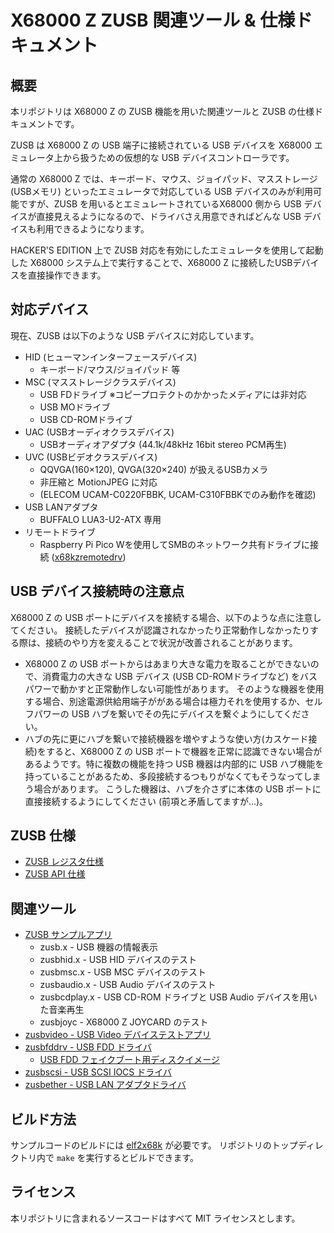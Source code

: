 # X68000 Z ZUSB 関連ツール & 仕様ドキュメント

## 概要

本リポジトリは X68000 Z の ZUSB 機能を用いた関連ツールと ZUSB の仕様ドキュメントです。

ZUSB は X68000 Z の USB 端子に接続されている USB デバイスを X68000 エミュレータ上から扱うための仮想的な USB デバイスコントローラです。

通常の X68000 Z では、キーボード、マウス、ジョイパッド、マスストレージ(USBメモリ) といったエミュレータで対応している USB デバイスのみが利用可能ですが、ZUSB を用いるとエミュレートされているX68000 側から USB デバイスが直接見えるようになるので、ドライバさえ用意できればどんな USB デバイスも利用できるようになります。

HACKER'S EDITION 上で ZUSB 対応を有効にしたエミュレータを使用して起動した X68000 システム上で実行することで、X68000 Z に接続したUSBデバイスを直接操作できます。

## 対応デバイス

現在、ZUSB は以下のような USB デバイスに対応しています。

* HID (ヒューマンインターフェースデバイス)
  * キーボード/マウス/ジョイパッド 等
* MSC (マスストレージクラスデバイス)
  * USB FDドライブ   ※コピープロテクトのかかったメディアには非対応
  * USB MOドライブ
  * USB CD-ROMドライブ
* UAC (USBオーディオクラスデバイス)
  * USBオーディオアダプタ  (44.1k/48kHz 16bit stereo PCM再生)
* UVC (USBビデオクラスデバイス)
  * QQVGA(160×120), QVGA(320×240) が扱えるUSBカメラ
  * 非圧縮と MotionJPEG に対応
  * (ELECOM UCAM-C0220FBBK, UCAM-C310FBBKでのみ動作を確認)
* USB LANアダプタ
  * BUFFALO LUA3-U2-ATX 専用
* リモートドライブ
  * Raspberry Pi Pico Wを使用してSMBのネットワーク共有ドライブに接続 ([x68kzremotedrv](https://github.com/yunkya2/x68kzremotedrv/))

## USB デバイス接続時の注意点

X68000 Z の USB ポートにデバイスを接続する場合、以下のような点に注意してください。
接続したデバイスが認識されなかったり正常動作しなかったりする際は、接続のやり方を変えることで状況が改善されることがあります。

* X68000 Z の USB ポートからはあまり大きな電力を取ることができないので、消費電力の大きな USB デバイス (USB CD-ROMドライブなど) をバスパワーで動かすと正常動作しない可能性があります。
そのような機器を使用する場合、別途電源供給用端子ががある場合は極力それを使用するか、セルフパワーの USB ハブを繋いでその先にデバイスを繋ぐようにしてください。
* ハブの先に更にハブを繋いで接続機器を増やすような使い方(カスケード接続)をすると、X68000 Z の USB ポートで機器を正常に認識できない場合があるようです。特に複数の機能を持つ USB 機器は内部的に USB ハブ機能を持っていることがあるため、多段接続するつもりがなくてもそうなってしまう場合があります。
こうした機器は、ハブを介さずに本体の USB ポートに直接接続するようにしてください (前項と矛盾してますが…)。

## ZUSB 仕様

* [ZUSB レジスタ仕様](ZUSB-specs.md)
* [ZUSB API 仕様](ZUSB-api.md)

## 関連ツール

* [ZUSB サンプルアプリ](src/README.md)
  * zusb.x - USB 機器の情報表示
  * zusbhid.x - USB HID デバイスのテスト
  * zusbmsc.x - USB MSC デバイスのテスト
  * zusbaudio.x - USB Audio デバイスのテスト
  * zusbcdplay.x - USB CD-ROM ドライブと USB Audio デバイスを用いた音楽再生
  * zusbjoyc - X68000 Z JOYCARD のテスト
* [zusbvideo - USB Video デバイステストアプリ](zusbvideo/README.md)
* [zusbfddrv - USB FDD ドライバ](zusbfddrv/README.md)
  * [USB FDD フェイクブート用ディスクイメージ](zusbfddrv/README-zusbfdboot.md)
* [zusbscsi - USB SCSI IOCS ドライバ](zusbscsi/README.md)
* [zusbether - USB LAN アダプタドライバ](zusbether/README.md)

## ビルド方法

サンプルコードのビルドには [elf2x68k](https://github.com/yunkya2/elf2x68k) が必要です。
リポジトリのトップディレクトリ内で `make` を実行するとビルドできます。

## ライセンス

本リポジトリに含まれるソースコードはすべて MIT ライセンスとします。

